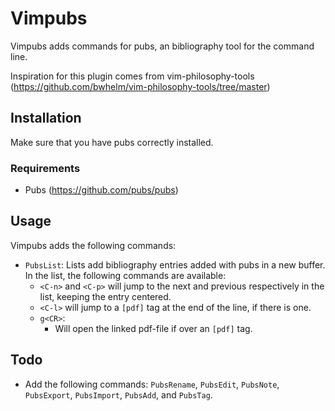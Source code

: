 # Vimpubs

Vimpubs adds commands for pubs, an bibliography tool for the command line.

Inspiration for this plugin comes from vim-philosophy-tools (https://github.com/bwhelm/vim-philosophy-tools/tree/master)

## Installation

Make sure that you have pubs correctly installed.

### Requirements

* Pubs (https://github.com/pubs/pubs)

## Usage

Vimpubs adds the following commands:

- `PubsList`: Lists add bibliography entries added with pubs in a new buffer. In the list, the following commands are available:
	- `<C-n>` and `<C-p>` will jump to the next and previous respectively in the list, keeping the entry centered.
	- `<C-l>` will jump to a `[pdf]` tag at the end of the line, if there is one.
	- `g<CR>`:
		- Will open the linked pdf-file if over an `[pdf]` tag.

## Todo

* Add the following commands: `PubsRename`, `PubsEdit`, `PubsNote`, `PubsExport`, `PubsImport`, `PubsAdd`, and `PubsTag`.
